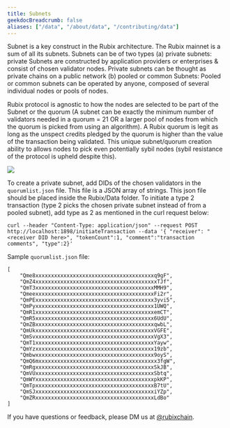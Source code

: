 ```yaml
---
title: Subnets
geekdocBreadcrumb: false
aliases: ["/data", "/about/data", "/contributing/data"]
---
```

Subnet is a key construct in the Rubix architecture.  The Rubix mainnet is a sum of all its subnets.  Subnets can be of two types (a) private subnets: private Subnets are constructed by application providers or enterprises & consist of chosen validator nodes.  Private subnets can be thought as private chains on a public network (b) pooled or common Subnets: Pooled or common subnets can be operated by anyone, composed of several individual nodes or pools of nodes.  

Rubix protocol is agnostic to how the nodes are selected to be part of the Subnet or the quorum (A subnet can be exactly the minimum number of validators needed in a quorum = 21 OR a larger pool of nodes from which the quorum is picked from using an algorithm). A Rubix quorum is legit as long as the unspect credits pledged by the quorum is higher than the value of the transaction being validated.  This unique subnet/quorum creation ability to allows nodes to pick even potentially sybil nodes (sybil resistance of the protocol is upheld despite this).

<img src = "https://github.com/rubixchain/learn/raw/1c8d97b06401c1d1102c1b45963c8a5849496716/static/images/settlement.jpeg">

To create a private subnet, add DIDs of the chosen validators in the `quorumlist.json` file. This file is a JSON array of strings. This json file should be placed inside the Rubix/Data folder. To initiate a type 2 transaction (type 2 picks the chosen private subnet instead of from a pooled subnet), add type as 2 as mentioned in the curl request below:

```
curl --header "Content-Type: application/json" --request POST http://localhost:1898/initiateTransaction --data '{ "receiver": "<receiver DID here>", "tokenCount":1, "comment":"transaction comments", "type":2}'
```


Sample `quorumlist.json` file:

```
[
    "Qme8xxxxxxxxxxxxxxxxxxxxxxxxxxxxxxxxxxxxxxq9gF",
    "QmZ4xxxxxxxxxxxxxxxxxxxxxxxxxxxxxxxxxxxxxxxTJf",
    "QmT3xxxxxxxxxxxxxxxxxxxxxxxxxxxxxxxxxxxxxxMMH9",
    "QmeexxxxxxxxxxxxxxxxxxxxxxxxxxxxxxxxxxxxxxFi2r",
    "QmPExxxxxxxxxxxxxxxxxxxxxxxxxxxxxxxxxxxxxx3yvi5",
    "QmPyxxxxxxxxxxxxxxxxxxxxxxxxxxxxxxxxxxxxxx1UWQ",
    "QmR1xxxxxxxxxxxxxxxxxxxxxxxxxxxxxxxxxxxxxxemCT",
    "QmR5xxxxxxxxxxxxxxxxxxxxxxxxxxxxxxxxxxxxxx6UdU",
    "QmZBxxxxxxxxxxxxxxxxxxxxxxxxxxxxxxxxxxxxxxqwbL",
    "QmUkxxxxxxxxxxxxxxxxxxxxxxxxxxxxxxxxxxxxxxVGFE",
    "QmSvxxxxxxxxxxxxxxxxxxxxxxxxxxxxxxxxxxxxxxVgX3",
    "QmT1xxxxxxxxxxxxxxxxxxxxxxxxxxxxxxxxxxxxxxYayw",
    "QmYzxxxxxxxxxxxxxxxxxxxxxxxxxxxxxxxxxxxxxx19zb",
    "Qmbwxxxxxxxxxxxxxxxxxxxxxxxxxxxxxxxxxxxxxx9oyS",
    "QmQ6mxxxxxxxxxxxxxxxxxxxxxxxxxxxxxxxxxxxxxx3fgW",
    "QmRgxxxxxxxxxxxxxxxxxxxxxxxxxxxxxxxxxxxxxxSkJB",
    "QmVUxxxxxxxxxxxxxxxxxxxxxxxxxxxxxxxxxxxxxxSbtq",
    "QmWYxxxxxxxxxxxxxxxxxxxxxxxxxxxxxxxxxxxxxxpkKP",
    "QmTpxxxxxxxxxxxxxxxxxxxxxxxxxxxxxxxxxxxxxxB7tU",
    "QmSJxxxxxxxxxxxxxxxxxxxxxxxxxxxxxxxxxxxxxxiYZp",
    "QmZRxxxxxxxxxxxxxxxxxxxxxxxxxxxxxxxxxxxxxxLdBo"
]
```

If you have questions or feedback, please DM us at [@rubixchain](http://twitter.com/rubixChain).

